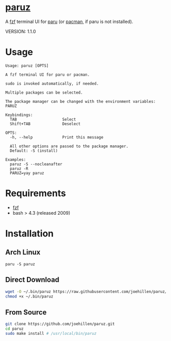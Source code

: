 # [paruz](https://github.com/joehillen/paruz)

A [fzf](https://github.com/junegunn/fzf) terminal UI for [paru](https://github.com/Morganamilo/paru) (or [pacman](https://wiki.archlinux.org/title/Pacman), if paru is not installed).

VERSION: 1.1.0

# Usage

```text
Usage: paruz [OPTS]

A fzf terminal UI for paru or pacman.

sudo is invoked automatically, if needed.

Multiple packages can be selected.

The package manager can be changed with the environment variables: PARUZ

Keybindings:
  TAB                    Select
  Shift+TAB              Deselect

OPTS:
  -h, --help             Print this message

  All other options are passed to the package manager.
  Default: -S (install)

Examples:
  paruz -S --nocleanafter
  paruz -R
  PARUZ=yay paruz
```

# Requirements

- [fzf](https://github.com/junegunn/fzf)
- bash > 4.3 (released 2009)

# Installation

## Arch Linux

```
paru -S paruz
```

## Direct Download

```sh
wget -O ~/.bin/paruz https://raw.githubusercontent.com/joehillen/paruz/master/paruz
chmod +x ~/.bin/paruz
```

## From Source

```sh
git clone https://github.com/joehillen/paruz.git
cd paruz
sudo make install # /usr/local/bin/paruz
```
